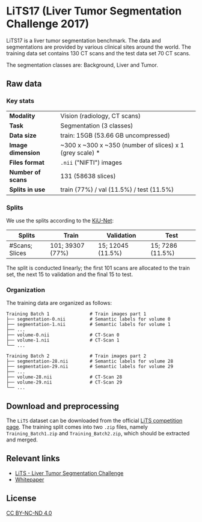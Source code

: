 # LiTS17 (Liver Tumor Segmentation Challenge 2017)

LiTS17 is a liver tumor segmentation benchmark. The data and segmentations are provided by various clinical sites around the world. The training data set contains 130 CT scans and the test data set 70 CT scans.

The segmentation classes are: Background, Liver and Tumor.

## Raw data

### Key stats

|                       |                                                           |
|-----------------------|-----------------------------------------------------------|
| **Modality**          | Vision (radiology, CT scans)                              |
| **Task**              | Segmentation (3 classes)                                  |
| **Data size**         | train: 15GB (53.66 GB uncompressed)                       |
| **Image dimension**   | ~300 x ~300 x ~350 (number of slices) x 1 (grey scale) *  |
| **Files format**      | `.nii` ("NIFTI") images                                   |
| **Number of scans**   | 131 (58638 slices)                                        |
| **Splits in use**     | train (77%) / val (11.5%) / test (11.5%)                  |


### Splits

We use the splits according to the [KiU-Net](https://arxiv.org/abs/2010.01663):

| Splits         | Train            | Validation        | Test             |
|----------------|------------------|-------------------|------------------|
| #Scans; Slices | 101; 39307 (77%) | 15; 12045 (11.5%) | 15; 7286 (11.5%) |

The split is conducted linearly; the first 101 scans are allocated to the train set,
the next 15 to validation and the final 15 to test.

### Organization

The training data are organized as follows:

```
Training Batch 1               # Train images part 1
├── segmentation-0.nii         # Semantic labels for volume 0
├── segmentation-1.nii         # Semantic labels for volume 1
├── ...
├── volume-0.nii               # CT-Scan 0
├── volume-1.nii               # CT-Scan 1
└── ...

Training Batch 2               # Train images part 2
├── segmentation-28.nii        # Semantic labels for volume 28
├── segmentation-29.nii        # Semantic labels for volume 29
├── ...
├── volume-28.nii              # CT-Scan 28
├── volume-29.nii              # CT-Scan 29
└── ...
```

## Download and preprocessing

The `LiTS` dataset can be downloaded from the official
[LiTS competition page](https://competitions.codalab.org/competitions/17094).
The training split comes into two `.zip` files, namely `Training_Batch1.zip`
and `Training_Batch2.zip`, which should be extracted and merged.

## Relevant links

* [LiTS - Liver Tumor Segmentation Challenge](https://competitions.codalab.org/competitions/17094)
* [Whitepaper](https://arxiv.org/pdf/1901.04056)


## License

[CC BY-NC-ND 4.0](https://creativecommons.org/licenses/by-nc-nd/4.0/deed.en)
